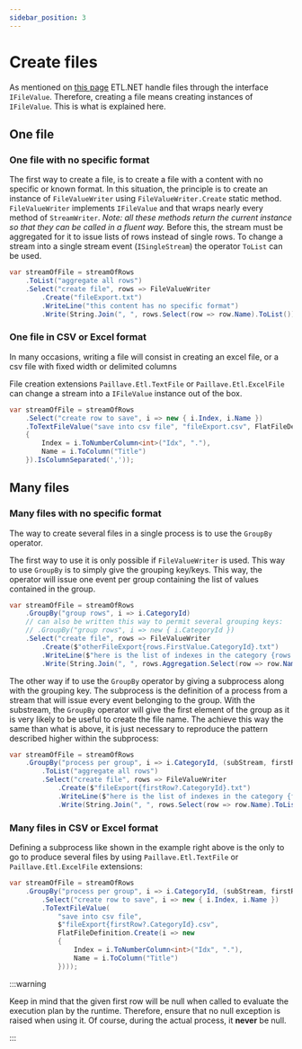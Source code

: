 ```yaml
---
sidebar_position: 3
---
```


# Create files

As mentioned on [this page](/docs/recipes/dealWithFiles) ETL.NET handle files through the interface `IFileValue`. Therefore, creating a file means creating instances of `IFileValue`. This is what is explained here.

## One file

### One file with no specific format

The first way to create a file, is to create a file with a content with no specific or known format. In this situation, the principle is to create an instance of `FileValueWriter` using `FileValueWriter.Create` static method. `FileValueWriter` implements `IFileValue` and that wraps nearly every method of `StreamWriter`. *Note: all these methods return the current instance so that they can be called in a fluent way.*
Before this, the stream must be aggregated for it to issue lists of rows instead of single rows. To change a stream into a single stream event (`ISingleStream`) the operator `ToList` can be used.

```cs
var streamOfFile = streamOfRows
    .ToList("aggregate all rows")
    .Select("create file", rows => FileValueWriter
        .Create("fileExport.txt")
        .WriteLine("this content has no specific format")
        .Write(String.Join(", ", rows.Select(row => row.Name).ToList())));
```

### One file in CSV or Excel format

In many occasions, writing a file will consist in creating an excel file, or a csv file with fixed width or delimited columns

File creation extensions `Paillave.Etl.TextFile` or `Paillave.Etl.ExcelFile` can change a stream into a `IFileValue` instance out of the box.

```cs
var streamOfFile = streamOfRows
    .Select("create row to save", i => new { i.Index, i.Name })
    .ToTextFileValue("save into csv file", "fileExport.csv", FlatFileDefinition.Create(i => new
    {
        Index = i.ToNumberColumn<int>("Idx", "."),
        Name = i.ToColumn("Title")
    }).IsColumnSeparated(','));
```

## Many files

### Many files with no specific format

The way to create several files in a single process is to use the `GroupBy` operator.

The first way to use it is only possible if `FileValueWriter` is used. This way to use `GroupBy` is to simply give the grouping key/keys. This way, the operator will issue one event per group containing the list of values contained in the group.

```cs
var streamOfFile = streamOfRows
    .GroupBy("group rows", i => i.CategoryId) 
    // can also be written this way to permit several grouping keys:
    // .GroupBy("group rows", i => new { i.CategoryId }) 
    .Select("create file", rows => FileValueWriter
        .Create($"otherFileExport{rows.FirstValue.CategoryId}.txt")
        .WriteLine($"here is the list of indexes in the category {rows.FirstValue.CategoryId}")
        .Write(String.Join(", ", rows.Aggregation.Select(row => row.Name).ToList())));
```

The other way if to use the `GroupBy` operator by giving a subprocess along with the grouping key. The subprocess is the definition of a process from a stream that will issue every event belonging to the group. With the substream, the `GroupBy` operator will give the first element of the group as it is very likely to be useful to create the file name. The achieve this way the same than what is above, it is just necessary to reproduce the pattern described higher within the subprocess:

```cs
var streamOfFile = streamOfRows
    .GroupBy("process per group", i => i.CategoryId, (subStream, firstRow) => subStream
        .ToList("aggregate all rows")
        .Select("create file", rows => FileValueWriter
            .Create($"fileExport{firstRow?.CategoryId}.txt")
            .WriteLine($"here is the list of indexes in the category {firstRow?.CategoryId}")
            .Write(String.Join(", ", rows.Select(row => row.Name).ToList()))));
```

### Many files in CSV or Excel format

Defining a subprocess like shown in the example right above is the only to go to produce several files by using `Paillave.Etl.TextFile` or `Paillave.Etl.ExcelFile` extensions:

```cs
var streamOfFile = streamOfRows
    .GroupBy("process per group", i => i.CategoryId, (subStream, firstRow) => subStream
        .Select("create row to save", i => new { i.Index, i.Name })
        .ToTextFileValue(
            "save into csv file", 
            $"fileExport{firstRow?.CategoryId}.csv", 
            FlatFileDefinition.Create(i => new
            {
                Index = i.ToNumberColumn<int>("Idx", "."),
                Name = i.ToColumn("Title")
            })));
```

:::warning

Keep in mind that the given first row will be null when called to evaluate the execution plan by the runtime. Therefore, ensure that no null exception is raised when using it.
Of course, during the actual process, it **never** be null.

:::
